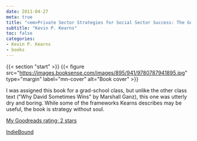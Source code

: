 ```yaml
---
date: 2011-04-27
meta: true
title: "<em>Private Sector Strategies for Social Sector Success: The Guide to Strategy and Planning for Public and Nonprofit Organizations</em>"
subtitle: "Kevin P. Kearns"
toc: false
categories:
- Kevin P. Kearns
- books
---
```


{{< section "start" >}}
{{< figure src="https://images.booksense.com/images/895/941/9780787941895.jpg" type="margin" label="mn-cover" alt="Book cover" >}}

I was assigned this book for a grad-school class, but unlike the other class text ("Why David Sometimes Wins" by Marshall Ganz), this one was utterly dry and boring. While some of the frameworks Kearns describes may be useful, the book is strategy without soul.

[My Goodreads rating: 2 stars](https://www.goodreads.com/review/show/147484628)  

[IndieBound](https://www.indiebound.org/book/9780787941895)
